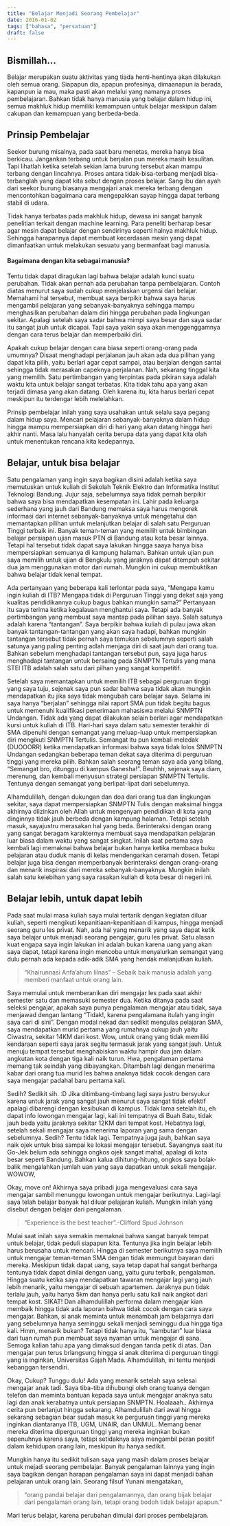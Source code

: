 ```yaml
---
title: "Belajar Menjadi Seorang Pembelajar"
date: 2016-01-02
tags: ["bahasa", "persatuan"]
draft: false
---
```



## Bismillah...

Belajar merupakan suatu aktivitas yang tiada henti-hentinya akan dilakukan oleh semua orang. Siapapun dia, apapun profesinya, dimaanapun ia berada, kapanpun ia mau, maka pasti akan melalui yang namanya proses pembelajaran. Bahkan tidak hanya manusia yang belajar dalam hidup ini, semua makhluk hidup memiliki kemampuan untuk belajar meskipun dalam cakupan dan kemampuan yang berbeda-beda.

## Prinsip Pembelajar

Seekor burung misalnya, pada saat baru menetas, mereka hanya bisa berkicau. Jangankan terbang untuk berjalan pun mereka masih kesulitan. Tapi lihatlah ketika setelah sekian lama burung tersebut akan mampu terbang dengan lincahnya. Proses antara tidak-bisa-terbang menjadi bisa-terbanglah yang dapat kita sebut dengan proses belajar. Sang ibu dan ayah dari seekor burung biasanya mengajari anak mereka terbang dengan mencontohkan bagaimana cara mengepakkan sayap hingga dapat terbang stabil di udara.

Tidak hanya terbatas pada makhluk hidup, dewasa ini sangat banyak penelitian terkait dengan machine learning. Para peneliti berharap besar agar mesin dapat belajar dengan sendirinya seperti halnya makhluk hidup. Sehingga harapannya dapat membuat kecerdasan mesin yang dapat dimanfaatkan untuk melakukan sesuatu yang bermanfaat bagi manusia.

#### Bagaimana dengan kita sebagai manusia?

Tentu tidak dapat diragukan lagi bahwa belajar adalah kunci suatu perubahan. Tidak akan pernah ada perubahan tanpa pembelajaran. Contoh diatas menurut saya sudah cukup menjelaskan urgensi dari belajar. Memahami hal tersebut, membuat saya berpikir bahwa saya harus mengambil pelajaran yang sebanyak-banyaknya sehingga mampu menghasilkan perubahan dalam diri hingga perubahan pada lingkungan sekitar. Apalagi setelah saya sadar bahwa mimpi saya besar dan saya sadar itu sangat jauh untuk dicapai. Tapi saya yakin saya akan menggenggamnya dengan cara terus belajar dan memperbaiki diri.

Apakah cukup belajar dengan cara biasa seperti orang-orang pada umumnya? Disaat menghadapi perjalanan jauh akan ada dua pilihan yang dapat kita pilih, yaitu berlari agar cepat sampai, atau berjalan dengan santai sehingga tidak merasakan capeknya perjalanan. Nah, sekarang tinggal kita yang memilih. Satu pertimbangan yang terpintas pada pikiran saya adalah waktu kita untuk belajar sangat terbatas. Kita tidak tahu apa yang akan terjadi dimasa yang akan datang. Oleh karena itu, kita harus berlari cepat meskipun itu terdengar lebih melelahkan.

Prinsip pembelajar inilah yang saya usahakan untuk selalu saya pegang dalam hidup saya. Mencari pelajaran sebanyak-banyaknya dalam hidup hingga mampu mempersiapkan diri di hari yang akan datang hingga hari akhir nanti. Masa lalu hanyalah cerita berupa data yang dapat kita olah untuk menentukan rencana kita kedepannya.

## Belajar, untuk bisa belajar

Satu pengalaman yang ingin saya bagikan disini adalah ketika saya memutuskan untuk kuliah di Sekolah Teknik Elektro dan Informatika Institut Teknologi Bandung. Jujur saja, sebelumnya saya tidak pernah berpikir bahwa saya bisa mendapatkan kesempatan ini. Lahir pada keluarga sederhana yang jauh dari Bandung memaksa saya harus mengorek informasi dari internet sebanyak-banyaknya untuk mengetahui dan memantapkan pilihan untuk melanjutkan belajar di salah satu Perguruan Tinggi terbaik ini. Banyak teman-teman yang memilih untuk bimbingan belajar persiapan ujian masuk PTN di Bandung atau kota besar lainnya. Tetapi hal tersebut tidak dapat saya lakukan hingga saaya hanya bisa mempersiapkan semuanya di kampung halaman. Bahkan untuk ujian pun saya memilih untuk ujian di Bengkulu yang jaraknya dapat ditempuh sekitar dua jam menggunakan motor dari rumah. Mungkin ini cukup membuktikan bahwa belajar tidak kenal tempat.

Ada pertanyaan yang beberapa kali terlontar pada saya, “Mengapa kamu ingin kuliah di ITB? Mengapa tidak di Perguruan Tinggi yang dekat saja yang kualitas pendidikannya cukup bagus bahkan mungkin sama?” Pertanyaan itu saya terima ketika kegalauan menghantui saya. Tetapi ada banyak pertimbangan yang membuat saya mantap pada pilihan saya. Salah satunya adalah karena “tantangan”. Saya berpikir bahwa kuliah di pulau jawa akan banyak tantangan-tantangan yang akan saya hadapi, bahkan mungkin tantangan tersebut tidak pernah saya temukan sebelumnya seperti salah satunya yang paling penting adlah menjaga diri di saat jauh dari orang tua. Bahkan sebelum menghadapi tantangan tersebut pun, saya juga harus menghadapi tantangan untuk bersaing pada SNMPTN Tertulis yang mana STEI ITB adalah salah satu dari pilhan yang sangat kompetitif.

Setelah saya memantapkan untuk memilih ITB sebagai perguruan tinggi yang saya tuju, sejenak saya pun sadar bahwa saya tidak akan mungkin mendapatkan itu jika saya tidak mengubah cara belajar saya. Selama ini saya hanya “berjalan” sehingga nilai raport SMA pun tidak begitu bagus untuk memenuhi kualifikasi penerimaan mahasiswa melalui SNMPTN Undangan. Tidak ada yang dapat dilakukan selain berlari agar mendapatkan kursi untuk kuliah di ITB. Hari-hari saya dalam satu semester terakhir di SMA dipenuhi dengan semangat yang meluap-luap untuk mempersiapkan diri mengikuti SNMPTN Tertulis. Semangat itu pun kembali meledak (DUOOORR) ketika mendapatkan informasi bahwa saya tidak lolos SNMPTN Undangan sedangkan beberapa teman dekat saya diterima di perguruan tinggi yang mereka pilih. Bahkan salah seorang teman saya ada yang bilang, “Semangat bro, ditunggu di kampus Ganesha!”. Beuhhh, sejenak saya diam, merenung, dan kembali menyusun strategi persiapan SNMPTN Tertulis. Tentunya dengan semangat yang berlipat-lipat dari sebelumnya.

Alhamdulillah, dengan dukungan dan doa dari orang tua dan lingkungan sekitar, saya dapat mempersiapkan SNMPTN Tulis dengan maksimal hingga akhirnya diizinkan oleh Allah untuk mengenyam pendidikan di kota yang dinginnya tidak jauh berbeda dengan kampung halaman. Tetapi setelah masuk, sayajustru merasakan hal yang beda. Berinteraksi dengan orang yang sangat beragam karakternya membuat saya mendapatkan pelajaran luar biasa dalam waktu yang sangat singkat. Inilah saat pertama saya kembali lagi memaknai bahwa belajar bukan hanya ketika membaca buku pelajaran atau duduk manis di kelas mendengarkan ceramah dosen. Tetapi belajar juga bisa dengan memperbanyak berinteraksi dengan orang-orang dan menarik inspirasi dari mereka sebanyak-banyaknya. Mungkin inilah salah satu kelebihan yang saya rasakan kuliah di kota besar di negeri ini.

## Belajar lebih, untuk dapat lebih

Pada saat mulai masa kuliah saya mulai tertarik dengan kegiatan diluar kuliah, seperti mengikuti kepanitiaan-kepanitiaan di kampus, hingga menjadi seorang guru les privat. Nah, ada hal yang menarik yang saya dapat ketik saya belajar untuk menjadi seorang pengajar, guru les privat. Satu alasan kuat engapa saya ingin lakukan ini adalah bukan karena uang yang akan saya dapat, tetapi karena ingin mencoba untuk menyalurkan semangat yang dulu pernah ada kepada adik-adik SMA yang hendak melanjutkan kuliah.

> “Khairunnasi Anfa’ahum lilnas” – Sebaik baik manusia adalah yang memberi manfaat untuk orang lain.

Saya memulai untuk memberanikan diri mengajar les pada saat akhir semester satu dan memasuki semester dua. Ketika ditanya pada saat seleksi pengajar, apakah saya punya pengalaman mengajar atau tidak, saya menjawad dengan lantang “Tidak!, karena pengalamana itulah yang ingin saya cari di sini”. Dengan modal nekad dan sedikit mengulas pelajaran SMA, saya mendapatkan murid pertama yang rumahnya cukup jauh yaitu Ciwastra, sekitar 14KM dari kost. Wow, untuk orang yang tidak memiliki kendaraan seperti saya jarak segitu termasuk jarak yang sangat jauh. Untuk menuju tempat tersebut menghabiskan waktu hampir dua jam dalam angkutan kota dengan tiga kali naik turun. Hwa, pengalaman pertama memang tak seindah yang dibayangkan. Ditambah lagi dengan menerima kabar dari orang tua murid les bahwa anaknya tidak cocok dengan cara saya mengajar padahal baru pertama kali.

Sedih? Sedikit sih. :D Jika ditimbang-timbang lagi saya justru bersyukur karena untuk jarak yang sangat jauh menurut saya sangat tidak efektif apalagi dibarengi dengan kesibukan di kampus. Tidak lama setelah itu, eh dapat info lowongan mengajar lagi, kali ini tempatnya di Buah Batu, tidak jauh beda yaitu jaraknya sekitar 12KM dari tempat kost. Hebatnya lagi, setelah sekali mengajar saya menerima laporan yang sama dengan sebelumnya. Sedih? Tentu tidak lagi. Tempatnya juga jauh, bahkan saya naik ojek untuk bisa sampai ke lokasi mengajar tersebut. Sayangnya saat itu Go-Jek belum ada sehingga ongkos ojek sangat mahal, apalagi di kota besar seperti Bandung. Bahkan kalua dihitung-hitung, ongkos saya bolak-balik mengalahkan jumlah uan yang saya dapatkan untuk sekali mengajar. WOWOW,

Okay, move on! Akhirnya saya pribadi juga mengevaluasi cara saya mengajar sambil menunggu lowongan untuk mengajar berikutnya. Lagi-lagi saya telah belajar banyak hal diluar pelajaran kuliah. Mungkin inilah yang disebut dengan belajar dari pengalaman.

> “Experience is the best teacher”.-Clifford Spud Johnson

Mulai saat inilah saya semakin memaknai bahwa sangat banyak tempat untuk belajar, tidak peduli siapapun kita. Tentunya jika ingin belajar lebih harus berusaha untuk mencari. Hingga di semester berikutnya saya memilih untuk mengajar teman-teman SMA dengan tidak memungut bayaran dari mereka. Meskipun tidak dapat uang, saya tetap dapat hal sangat berharga tentunya tidak dapat dinilai dengan uang, yaitu guru terbaik, pengalaman. Hingga suatu ketika saya mendapatkan tawaran mengajar lagi yang jauh lebih menarik, yaitu mengajar di sebuah apartemen. Jaraknya pun tidak terlalu jauh, yaitu hanya 5km dan hanya perlu satu kali naik angkot dari tempat kost. SIKAT! Dan alhamdulillah performa dalam mengajar kian membaik hingga tidak ada laporan bahwa tidak cocok dengan cara saya mengajar. Bahkan, si anak meminta untuk menambah jam belajarnya dari yang sebelumnya hanya seminggu sekali menjadi seminggu dua hingga tiga kali. Hmm, menarik bukan? Tetapi tidak hanya itu, “sambutan” luar biasa dari tuan rumah pun membuat saya nyaman untuk mengajar di sana. Semoga kalian tahu apa yang dimaksud dengan tanda petik di atas. Dan mengajar pun terus brlangsung hingga si anak diterima di perguruan tinggi yang ia inginkan, Universitas Gajah Mada. Alhamdulillah, ini tentu menjadi kebanggan tersendiri.

Okay, Cukup? Tunggu dulu! Ada yang menarik setelah saya selesai mengajar anak tadi. Saya tiba-tiba dihubungi oleh orang tuanya dengan telefon dan meminta bantuan kepada saya untuk mengajar anaknya satu lagi dan anak kerabatnya untuk persiapan SNMPTN. Hoalaaah.. Akhirnya cerita pun berlanjut hingga sekarang. Alhamdulillah dari awal hingga sekarang sebagian bear sudah masuk ke perguruan tinggi yang mereka inginkan diantaranya ITB, UGM, UNAIR, dan UNMUL. Memang benar mereka diterima diperguruan tinggi yang mereka inginkan bukan sepenuhnya karena saya, tetapi setidaknya saya mengambil peran positif dalam kehidupan orang lain, meskipun itu hanya sedikit.

Mungkin hanya itu sedikit tulisan saya yang masih dalam proses belajar untuk mejadi seorang pembelajar. Banyak pengalaman lainnya yang ingin saya bagikan dengan harapan pengalaman saya ini dapat menjadi bahan pelajaran untuk orang lain. Seorang filsuf Yunani mengatakan,

>“orang pandai belajar dari pengalamannya, dan orang bijak belajar dari pengalaman orang lain, tetapi orang bodoh tidak belajar apapun.”

Mari terus belajar, karena perubahan dimulai dari proses pembelajaran.
